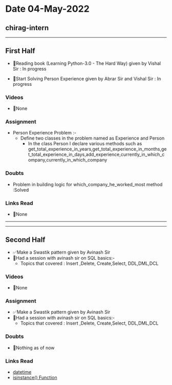 # Date 04-May-2022

## chirag-intern

<hr>

## First Half

- 🔄Reading book (Learning Python-3.0 - The Hard Way)
  given by Vishal Sir : In progress

- 🔄Start Solving Person Experience given by Abrar Sir and Vishal Sir : In progress

### Videos

- 🚫None

### Assignment

- Person Experience Problem :-
  - Define two classes in the problem named as Experience and Person
    - In the class Person I declare various methods such as get_total_experience_in_years,get_total_experience_in_months,get_total_experience_in_days,add_experience,currently_in_which_company,currently_in_which_company

### Doubts

- Problem in building logic for which_company_he_worked_most method :Solved

### Links Read

- 🚫None

<hr>
<hr>

## Second Half

- ✅Make a Swastik pattern given by Avinash Sir
- 🔄Had a session with avinash sir on SQL basics:-
  - Topics that covered : Insert ,Delete, Create,Select, DDL,DML,DCL

### Videos

- 🚫None

### Assignment

- ✅Make a Swastik pattern given by Avinash Sir
- 🔄Had a session with avinash sir on SQL basics:-
  - Topics that covered : Insert ,Delete, Create,Select, DDL,DML,DCL

### Doubts

- 🚫Nothing as of now

### Links Read

- [datetime](https://www.programiz.com/python-programming/datetime)
- [isinstance() Function](https://www.w3schools.com/python/ref_func_isinstance.asp)
